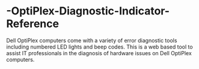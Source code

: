 # -OptiPlex-Diagnostic-Indicator-Reference
Dell OptiPlex computers come with a variety of error diagnostic tools including numbered LED lights and beep codes. This is a web based tool to assist IT professionals in the diagnosis of hardware issues on Dell OptiPlex computers.
